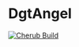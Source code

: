 # DgtAngel







[![Cherub Build](https://github.com/Hyper-Dragon/DgtAngel/actions/workflows/BuildCherubOnMain.yml/badge.svg?branch=main)](https://github.com/Hyper-Dragon/DgtAngel/actions/workflows/BuildCherubOnMain.yml)

